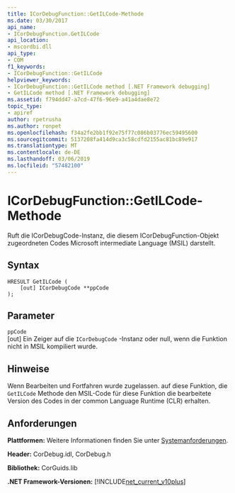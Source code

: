 ```yaml
---
title: ICorDebugFunction::GetILCode-Methode
ms.date: 03/30/2017
api_name:
- ICorDebugFunction.GetILCode
api_location:
- mscordbi.dll
api_type:
- COM
f1_keywords:
- ICorDebugFunction::GetILCode
helpviewer_keywords:
- ICorDebugFunction::GetILCode method [.NET Framework debugging]
- GetILCode method [.NET Framework debugging]
ms.assetid: f794dd47-a7cd-47f6-96e9-a41a4dae8e72
topic_type:
- apiref
author: rpetrusha
ms.author: ronpet
ms.openlocfilehash: f34a2fe2bb1f92e75f77c086b03776ec59495600
ms.sourcegitcommit: 5137208fa414d9ca3c58cdfd2155ac81bc89e917
ms.translationtype: MT
ms.contentlocale: de-DE
ms.lasthandoff: 03/06/2019
ms.locfileid: "57482100"
---
```

# <a name="icordebugfunctiongetilcode-method"></a>ICorDebugFunction::GetILCode-Methode
Ruft die ICorDebugCode-Instanz, die diesem ICorDebugFunction-Objekt zugeordneten Codes Microsoft intermediate Language (MSIL) darstellt.  
  
## <a name="syntax"></a>Syntax  
  
```  
HRESULT GetILCode (  
    [out] ICorDebugCode **ppCode  
);  
```  
  
## <a name="parameters"></a>Parameter  
 `ppCode`  
 [out] Ein Zeiger auf die `ICorDebugCode` -Instanz oder null, wenn die Funktion nicht in MSIL kompiliert wurde.  
  
## <a name="remarks"></a>Hinweise  
 Wenn Bearbeiten und Fortfahren wurde zugelassen. auf diese Funktion, die `GetILCode` Methode den MSIL-Code für diese Funktion die bearbeitete Version des Codes in der common Language Runtime (CLR) erhalten.  
  
## <a name="requirements"></a>Anforderungen  
 **Plattformen:** Weitere Informationen finden Sie unter [Systemanforderungen](../../../../docs/framework/get-started/system-requirements.md).  
  
 **Header:** CorDebug.idl, CorDebug.h  
  
 **Bibliothek:** CorGuids.lib  
  
 **.NET Framework-Versionen:** [!INCLUDE[net_current_v10plus](../../../../includes/net-current-v10plus-md.md)]
